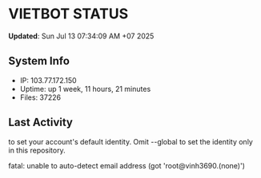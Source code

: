 # VIETBOT STATUS
**Updated**: Sun Jul 13 07:34:09 AM +07 2025

## System Info
- IP: 103.77.172.150
- Uptime: up 1 week, 11 hours, 21 minutes
- Files: 37226

## Last Activity

to set your account's default identity.
Omit --global to set the identity only in this repository.

fatal: unable to auto-detect email address (got 'root@vinh3690.(none)')
